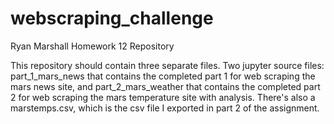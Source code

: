# webscraping_challenge
Ryan Marshall Homework 12 Repository

This repository should contain three separate files. Two jupyter source files: part_1_mars_news that contains the completed part 1 for web scraping the mars news site, and part_2_mars_weather that contains the completed part 2 for web scraping the mars temperature site with analysis. There's also a marstemps.csv, which is the csv file I exported in part 2 of the assignment.
